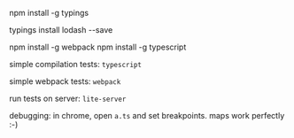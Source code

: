 npm install -g typings

typings install lodash --save

npm install -g webpack
npm install -g typescript


simple compilation tests: `typescript`

simple webpack tests: `webpack`

run tests on server: `lite-server`

debugging: in chrome, open `a.ts` and set breakpoints. maps work perfectly :-)


